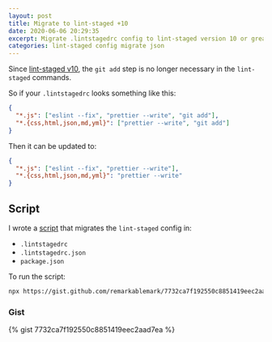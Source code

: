 ```yaml
---
layout: post
title: Migrate to lint-staged +10
date: 2020-06-06 20:29:35
excerpt: Migrate .lintstagedrc config to lint-staged version 10 or greater.
categories: lint-staged config migrate json
---
```


Since [lint-staged v10](https://github.com/okonet/lint-staged#v10), the `git add` step is no longer necessary in the `lint-staged` commands.

So if your `.lintstagedrc` looks something like this:

```json
{
  "*.js": ["eslint --fix", "prettier --write", "git add"],
  "*.{css,html,json,md,yml}": ["prettier --write", "git add"]
}
```

Then it can be updated to:

```json
{
  "*.js": ["eslint --fix", "prettier --write"],
  "*.{css,html,json,md,yml}": "prettier --write"
}
```

## Script

I wrote a [script](https://gist.github.com/remarkablemark/7732ca7f192550c8851419eec2aad7ea) that migrates the `lint-staged` config in:

- `.lintstagedrc`
- `.lintstagedrc.json`
- `package.json`

To run the script:

```sh
npx https://gist.github.com/remarkablemark/7732ca7f192550c8851419eec2aad7ea
```

### Gist

{% gist 7732ca7f192550c8851419eec2aad7ea %}
